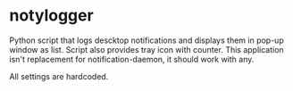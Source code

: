 # notylogger
Python script that logs descktop notifications and displays them in pop-up window as list. Script also provides tray icon with counter.
This application isn't replacement for notification-daemon, it should work with any.

All settings are hardcoded.
